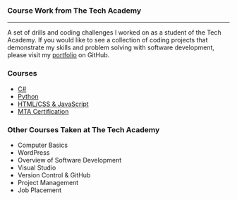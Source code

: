 ### Course Work from The Tech Academy
***

A set of drills and coding challenges I worked on as a student of the Tech Academy. If you would like to see a collection of coding projects that demonstrate my skills and problem solving with software development, please visit my [portfolio](https://github.com/ShipraKoka/Portfolio) on GitHub.

### Courses
* [C#](./C-Sharp)
* [Python](./Python)
* [HTML/CSS & JavaScript](./HTML-CSS-JavaScript)
* [MTA Certification](./Windows-Service-Application)


### Other Courses Taken at The Tech Academy
* Computer Basics
* WordPress
* Overview of Software Development
* Visual Studio
* Version Control & GitHub
* Project Management
* Job Placement
